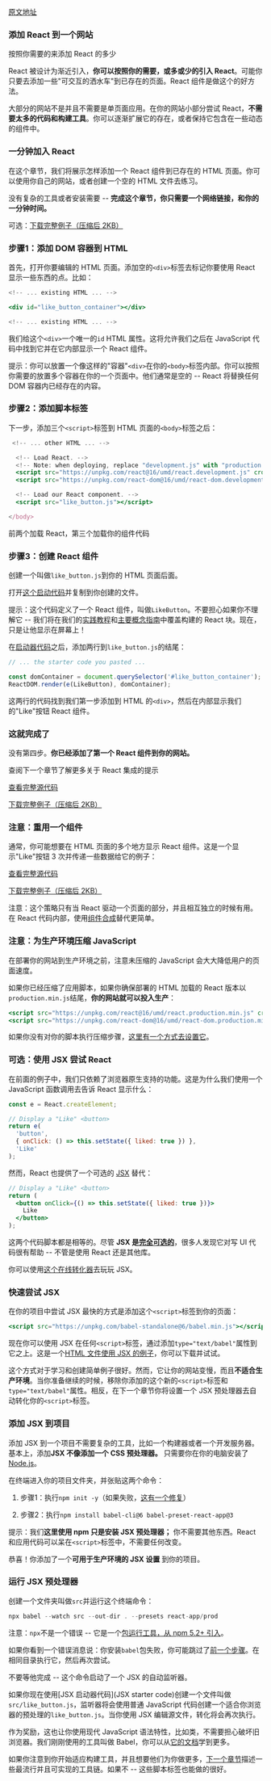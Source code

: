 [原文地址](https://reactjs.org/docs/add-react-to-a-website.html)

### 添加 React 到一个网站

按照你需要的来添加 React 的多少

React 被设计为渐近引入，**你可以按照你的需要，或多或少的引入 React**。可能你只要去添加一些"可交互的洒水车"到已存在的页面。React 组件是做这个的好方法。

大部分的网站不是并且不需要是单页面应用。在你的网站小部分尝试 React，**不需要太多的代码和构建工具**。你可以逐渐扩展它的存在，或者保持它包含在一些动态的组件中。

### 一分钟加入 React

在这个章节，我们将展示怎样添加一个 React 组件到已存在的 HTML 页面。你可以使用你自己的网站，或者创建一个空的 HTML 文件去练习。

没有复杂的工具或者安装需要 -- **完成这个章节，你只需要一个网络链接，和你的一分钟时间。**

可选：[下载完整例子（压缩后 2KB）](https://gist.github.com/gaearon/6668a1f6986742109c00a581ce704605/archive/f6c882b6ae18bde42dcf6fdb751aae93495a2275.zip)

### 步骤1：添加 DOM 容器到 HTML

首先，打开你要编辑的 HTML 页面。添加空的`<div>`标签去标记你要使用 React 显示一些东西的点。比如：
```jsx harmony
<!-- ... existing HTML ... -->

<div id="like_button_container"></div>

<!-- ... existing HTML ... -->
```

我们给这个`<div>`一个唯一的`id` HTML 属性。这将允许我们之后在 JavaScript 代码中找到它并在它内部显示一个 React 组件。

提示：你可以放置一个像这样的"容器"`<div>`在你的`<body>`标签内部。你可以按照你需要的放置多个容器在你的一个页面中。他们通常是空的 -- React 将替换任何 DOM 容器内已经存在的内容。

### 步骤2：添加脚本标签

下一步，添加三个`<script>`标签到 HTML 页面的`<body>`标签之后：
```jsx harmony
 <!-- ... other HTML ... -->

  <!-- Load React. -->
  <!-- Note: when deploying, replace "development.js" with "production.min.js". -->
  <script src="https://unpkg.com/react@16/umd/react.development.js" crossorigin></script>
  <script src="https://unpkg.com/react-dom@16/umd/react-dom.development.js" crossorigin></script>

  <!-- Load our React component. -->
  <script src="like_button.js"></script>

</body>
```
前两个加载 React，第三个加载你的组件代码

### 步骤3：创建 React 组件

创建一个叫做`like_button.js`到你的 HTML 页面后面。

打开[这个启动代码](https://gist.github.com/gaearon/0b180827c190fe4fd98b4c7f570ea4a8/raw/b9157ce933c79a4559d2aa9ff3372668cce48de7/LikeButton.js)并复制到你创建的文件。

提示：这个代码定义了一个 React 组件，叫做`LikeButton`。不要担心如果你不理解它 -- 我们将在我们的[实践教程](https://reactjs.org/tutorial/tutorial.html)和[主要概念指南](https://reactjs.org/docs/hello-world.html)中覆盖构建的 React 块。现在，只是让他显示在屏幕上！

在[启动器代码](https://gist.github.com/gaearon/0b180827c190fe4fd98b4c7f570ea4a8/raw/b9157ce933c79a4559d2aa9ff3372668cce48de7/LikeButton.js)之后，添加两行到`like_button.js`的结尾：
```jsx harmony
// ... the starter code you pasted ...

const domContainer = document.querySelector('#like_button_container');
ReactDOM.render(e(LikeButton), domContainer);
```
这两行的代码找到我们第一步添加到 HTML 的`<div>`，然后在内部显示我们的"Like"按钮 React 组件。

### 这就完成了

没有第四步。**你已经添加了第一个 React 组件到你的网站。**

查阅下一个章节了解更多关于 React 集成的提示

[查看完整源代码](https://gist.github.com/gaearon/6668a1f6986742109c00a581ce704605)

[下载完整例子（压缩后 2KB）](https://gist.github.com/gaearon/6668a1f6986742109c00a581ce704605/archive/f6c882b6ae18bde42dcf6fdb751aae93495a2275.zip)

### 注意：重用一个组件
通常，你可能想要在 HTML 页面的多个地方显示 React 组件。这是一个显示"Like"按钮 3 次并传递一些数据给它的例子：

[查看完整源代码](https://gist.github.com/gaearon/faa67b76a6c47adbab04f739cba7ceda)

[下载完整例子（压缩后 2KB）](https://gist.github.com/gaearon/faa67b76a6c47adbab04f739cba7ceda/archive/9d0dd0ee941fea05fd1357502e5aa348abb84c12.zip)

注意：这个策略只有当 React 驱动一个页面的部分，并且相互独立的时候有用。在 React 代码内部，使用[组件合成](https://reactjs.org/docs/components-and-props.html#composing-components)替代更简单。

### 注意：为生产环境压缩 JavaScript

在部署你的网站到生产环境之前，注意未压缩的 JavaScript 会大大降低用户的页面速度。

如果你已经压缩了应用脚本，如果你确保部署的 HTML 加载的 React 版本以`production.min.js`结尾，**你的网站就可以投入生产**：

 ```jsx harmony
<script src="https://unpkg.com/react@16/umd/react.production.min.js" crossorigin></script>
<script src="https://unpkg.com/react-dom@16/umd/react-dom.production.min.js" crossorigin></script>
```
如果你没有对你的脚本执行压缩步骤，[这里有一个方式去设置它](https://gist.github.com/gaearon/42a2ffa41b8319948f9be4076286e1f3)。

### 可选：使用 JSX 尝试 React

在前面的例子中，我们只依赖了浏览器原生支持的功能。这是为什么我们使用一个 JavaScript 函数调用去告诉 React 显示什么：
```jsx harmony
const e = React.createElement;

// Display a "Like" <button>
return e(
  'button',
  { onClick: () => this.setState({ liked: true }) },
  'Like'
);
```

然而，React 也提供了一个可选的 [JSX](https://reactjs.org/docs/introducing-jsx.html) 替代：
```jsx harmony
// Display a "Like" <button>
return (
  <button onClick={() => this.setState({ liked: true })}>
    Like
  </button>
);
```

这两个代码脚本都是相等的。尽管 **JSX 是[完全可选的](https://reactjs.org/docs/react-without-jsx.html)**，很多人发现它对写 UI 代码很有帮助 -- 不管是使用 React 还是其他库。

你可以使用[这个在线转化器](https://babeljs.io/en/repl#?babili=false&browsers=&build=&builtIns=false&spec=false&loose=false&code_lz=DwIwrgLhD2B2AEcDCAbAlgYwNYF4DeAFAJTw4B88EAFmgM4B0tAphAMoQCGETBe86WJgBMAXJQBOYJvAC-RGWQBQ8FfAAyaQYuAB6cFDhkgA&debug=false&forceAllTransforms=false&shippedProposals=false&circleciRepo=&evaluate=false&fileSize=false&timeTravel=false&sourceType=module&lineWrap=true&presets=es2015%2Creact%2Cstage-2&prettier=false&targets=&version=7.4.3)去玩玩 JSX。

### 快速尝试 JSX

在你的项目中尝试 JSX 最快的方式是添加这个`<script>`标签到你的页面：
```jsx harmony
<script src="https://unpkg.com/babel-standalone@6/babel.min.js"></script>
```

现在你可以使用 JSX 在任何`<script>`标签，通过添加`type="text/babel"`属性到它之上。这是一个[HTML 文件使用 JSX 的例子](https://raw.githubusercontent.com/reactjs/reactjs.org/master/static/html/single-file-example.html)，你可以下载并试试。

这个方式对于学习和创建简单例子很好。然而，它让你的网站变慢，而且**不适合生产环境**。当你准备继续的时候，移除你添加的这个新的`<script>`标签和`type="text/babel"`属性。相反，在下一个章节你将设置一个 JSX 预处理器去自动转化你的`<script>`标签。


### 添加 JSX 到项目

添加 JSX 到一个项目不需要复杂的工具，比如一个构建器或者一个开发服务器。基本上，添加**JSX 不像添加一个 CSS 预处理器。** 只需要你在你的电脑安装了[Node.js](https://nodejs.org/)。

在终端进入你的项目文件夹，并张贴这两个命令：

1. 步骤1：执行`npm init -y`（如果失败，[这有一个修复](https://gist.github.com/gaearon/246f6380610e262f8a648e3e51cad40d)）

2. 步骤2：执行`npm install babel-cli@6 babel-preset-react-app@3`

提示：我们**这里使用 npm 只是安装 JSX 预处理器；** 你不需要其他东西。React 和应用代码可以呆在`<script>`标签中，不需要任何改变。

恭喜！你添加了一个**可用于生产环境的 JSX 设置** 到你的项目。

### 运行 JSX 预处理器

创建一个文件夹叫做`src`并运行这个终端命令：
```jsx harmony
npx babel --watch src --out-dir . --presets react-app/prod 
```
注意：`npx`不是一个错误 -- 它是一个[包运行工具，从 npm 5.2+ 引入]()。

如果你看到一个错误消息说：你安装`babel`包失败，你可能跳过了[前一个步骤]()。在相同目录执行它，然后再次尝试。

不要等他完成 -- 这个命令启动了一个 JSX 的自动监听器。

如果你现在使用[JSX 启动器代码](JSX starter code)创建一个文件叫做`src/like_button.js`，监听器将会使用普通 JavaScript 代码创建一个适合你浏览器的预处理的`like_button.js`。当你使用 JSX 编辑源文件，转化将会再次执行。

作为奖励，这也让你使用现代 JavaScript 语法特性，比如类，不需要担心破坏旧浏览器。我们刚刚使用的工具叫做 Babel，你可以从[它的文档](https://babeljs.io/docs/en/babel-cli/)学到更多。

如果你注意到你开始适应构建工具，并且想要他们为你做更多，[下一个章节](https://reactjs.org/docs/create-a-new-react-app.html)描述一些最流行并且可实现的工具链。如果不 -- 这些脚本标签也能做的很好。














